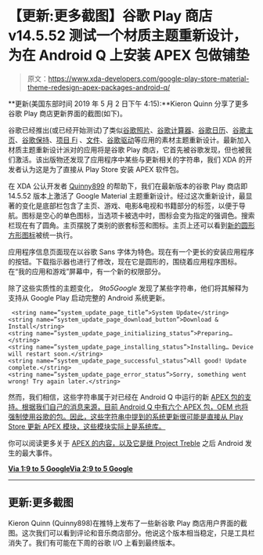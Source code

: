 # 【更新:更多截图】谷歌 Play 商店 v14.5.52 测试一个材质主题重新设计，为在 Android Q 上安装 APEX 包做铺垫

> 原文：<https://www.xda-developers.com/google-play-store-material-theme-redesign-apex-packages-android-q/>

**更新(美国东部时间 2019 年 5 月 2 日下午 4:15):**Kieron Quinn 分享了更多谷歌 Play 商店更新界面的截图(如下)。

谷歌已经推出(或已经开始测试)了类似[谷歌照片](https://www.xda-developers.com/google-photos-4-0-material-theme-design/)、[谷歌计算器](https://www.xda-developers.com/google-calculator-material-theme-redesign/)、[谷歌日历](https://www.xda-developers.com/google-calendar-6-0-google-material-theme-redesign/)、[谷歌主页](https://www.xda-developers.com/download-good-home-material-theme/)、[谷歌保持](https://www.xda-developers.com/google-keep-notes-google-material-theme/)、[项目 Fi](https://www.xda-developers.com/google-project-fi-material-theme-redesign/) 、[文件](https://www.xda-developers.com/google-files-go-now-files-new-material-theme-design/)、[谷歌驱动](https://www.xda-developers.com/google-drive-google-material-theme-redesign/)等应用的素材主题重新设计。最新加入材质主题重新设计派对的应用将是谷歌 Play 商店，它首先被谷歌发现，但也被我们激活。该出版物还发现了应用程序中某些与更新相关的字符串，我们 XDA 的开发者认为这是为了直接从 Play Store 安装 APEX 软件包。

在 XDA 公认开发者 [Quinny899](https://forum.xda-developers.com/member.php?u=3563640) 的帮助下，我们在最新版本的谷歌 Play 商店即 14.5.52 版本上激活了 Google Material 主题重新设计。经过这次重新设计，最显著的变化是底部栏包含了主页、游戏、电影&电视和书籍部分的标签，以便于导航。图标是空心的单色图标，当选项卡被选中时，图标会变为指定的强调色。搜索栏现在有了圆角。主页摆脱了类别的嵌套标签和图标。主页上还可以看到[新的圆形方形图标](https://www.xda-developers.com/googles-new-requirements-will-make-every-play-store-icon-a-squircle/)被统一执行。

应用程序信息页面现在以谷歌 Sans 字体为特色。现在有一个更长的安装应用程序的按钮。下载指示器也进行了修改，现在它是圆形的，围绕着应用程序图标。在“我的应用和游戏”屏幕中，有一个新的权限部分。

除了这些实质性的主题变化， *9to5Google* 发现了某些字符串，他们将其解释为支持从 Google Play 启动完整的 Android 系统更新。

```
 <string name=”system_update_page_title”>System Update</string>
<string name=”system_update_page_download_button”>Download & Install</string>
<string name=”system_update_page_initializing_status”>Preparing…</string>
<string name=”system_update_page_installing_status”>Installing… Device will restart soon.</string>
<string name=”system_update_page_successful_status”>All good! Update complete.</string>
<string name=”system_update_page_error_status”>Sorry, something went wrong! Try again later.</string> 
```

然而，我们相信，这些字符串属于对已经在 Android Q 中运行的新 [APEX 包的支持。根据我们自己的消息来源，目前 Android Q 中有六个 APEX 包，OEM 也将强制使用谷歌的包。因此，这些字符串中提到的系统更新很可能是直接从 Play Store 更新 APEX 模块，这些模块实际上是系统库。](https://www.xda-developers.com/android-q-apex-biggest-thing-since-project-treble/)

你可以阅读更多关于 [APEX 的内容，以及它是继 Project Treble](https://www.xda-developers.com/android-q-apex-biggest-thing-since-project-treble/) 之后 Android 发生的最大事件。

[**Via 1:9 to 5 Google**](https://9to5google.com/2019/04/10/play-store-google-material-theme/)[**Via 2:9 to 5 Google**](https://9to5google.com/2019/04/10/android-system-updates-play-store/)

* * *

## 更新:更多截图

Kieron Quinn (Quinny898)在推特上发布了一些新谷歌 Play 商店用户界面的截图。这次我们可以看到评论和音乐商店部分。他说这个版本相当稳定，只是工具栏消失了。我们有可能在下周的谷歌 I/O 上看到最终版本。